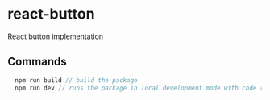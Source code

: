 # react-button

React button implementation

## Commands

```ts
  npm run build // build the package
  npm run dev // runs the package in local development mode with code reload
```
